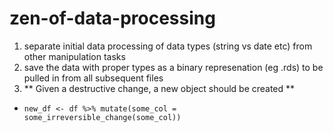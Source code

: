 # zen-of-data-processing

1. separate initial data processing of data types (string vs date etc) from other manipulation tasks
2. save the data with proper types as a binary represenation (eg .rds) to be pulled in from all subsequent files
3. ** Given a destructive change, a new object should be created **
  * `new_df <- df %>% mutate(some_col = some_irreversible_change(some_col))`
